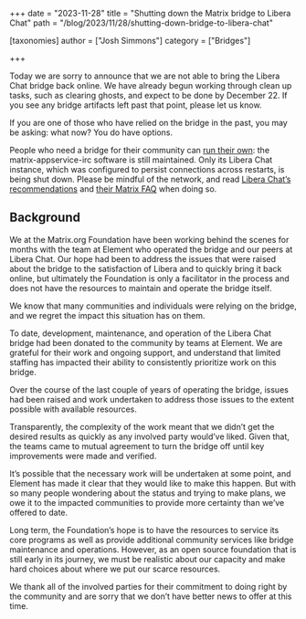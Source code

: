 +++
date = "2023-11-28"
title = "Shutting down the Matrix bridge to Libera Chat"
path = "/blog/2023/11/28/shutting-down-bridge-to-libera-chat"

[taxonomies]
author = ["Josh Simmons"]
category = ["Bridges"]

+++

Today we are sorry to announce that we are not able to bring the Libera Chat bridge back online. We have already begun working through clean up tasks, such as clearing ghosts, and expect to be done by December 22. If you see any bridge artifacts left past that point, please let us know.

If you are one of those who have relied on the bridge in the past, you may be asking: what now? You do have options.

People who need a bridge for their community can [run their own](https://matrix.org/ecosystem/bridges/irc/): the matrix-appservice-irc software is still maintained. Only its Libera Chat instance, which was configured to persist connections across restarts, is being shut down. Please be mindful of the network, and read [Libera Chat’s recommendations](https://libera.chat/guides/faq#are-bridges-allowed) and [their Matrix FAQ](https://libera.chat/guides/matrix) when doing so.


<!-- more -->

## Background

We at the Matrix.org Foundation have been working behind the scenes for months with the team at Element who operated the bridge and our peers at Libera Chat. Our hope had been to address the issues that were raised about the bridge to the satisfaction of Libera and to quickly bring it back online, but ultimately the Foundation is only a facilitator in the process and does not have the resources to maintain and operate the bridge itself.

We know that many communities and individuals were relying on the bridge, and we regret the impact this situation has on them.

To date, development, maintenance, and operation of the Libera Chat bridge had been donated to the community by teams at Element. We are grateful for their work and ongoing support, and understand that limited staffing has impacted their ability to consistently prioritize work on this bridge.

Over the course of the last couple of years of operating the bridge, issues had been raised and work undertaken to address those issues to the extent possible with available resources.

Transparently, the complexity of the work meant that we didn’t get the desired results as quickly as any involved party would’ve liked. Given that, the teams came to mutual agreement to turn the bridge off until key improvements were made and verified.

It’s possible that the necessary work will be undertaken at some point, and Element has made it clear that they would like to make this happen. But with so many people wondering about the status and trying to make plans, we owe it to the impacted communities to provide more certainty than we’ve offered to date.

Long term, the Foundation’s hope is to have the resources to service its core programs as well as provide additional community services like bridge maintenance and operations. However, as an open source foundation that is still early in its journey, we must be realistic about our capacity and make hard choices about where we put our scarce resources.

We thank all of the involved parties for their commitment to doing right by the community and are sorry that we don’t have better news to offer at this time.
